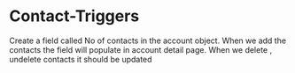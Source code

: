 # Contact-Triggers

Create a field called No of contacts in the account object. 
When we add the contacts the field will populate in account detail page.
When we delete , undelete contacts it should be updated
